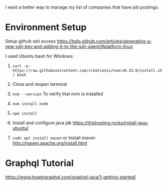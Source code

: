 I want a better way to manage my list of companies that have job postings.


# Environment Setup
Setup github ssh access https://help.github.com/articles/generating-a-new-ssh-key-and-adding-it-to-the-ssh-agent/#platform-linux

I used Ubuntu bash for Windows:

1.  `curl -o- https://raw.githubusercontent.com/creationix/nvm/v0.33.0/install.sh | bash`

2.  Close and reopen terminal

3.  `nvm --version` To verify that nvm is installed

4.  `nvm install node`

5.  `npm install`

6.  Install and configure java jdk https://thishosting.rocks/install-java-ubuntu/

7.  `sudo apt install maven` or Install maven http://maven.apache.org/install.html


# Graphql Tutorial
https://www.howtographql.com/graphql-java/1-getting-started/
